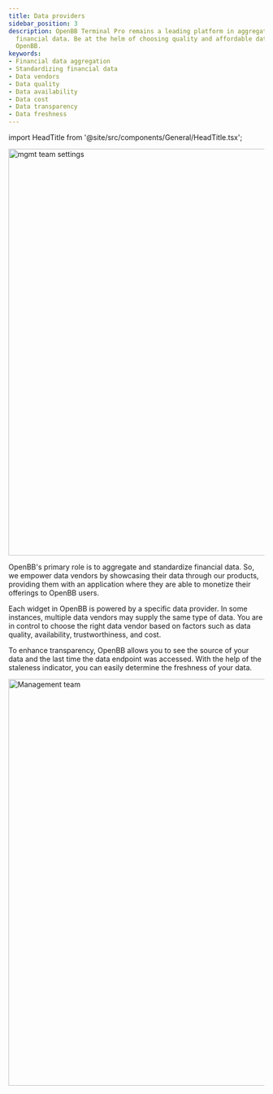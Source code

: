 ```yaml
---
title: Data providers
sidebar_position: 3
description: OpenBB Terminal Pro remains a leading platform in aggregating and standardizing
  financial data. Be at the helm of choosing quality and affordable data vendors through
  OpenBB.
keywords:
- Financial data aggregation
- Standardizing financial data
- Data vendors
- Data quality
- Data availability
- Data cost
- Data transparency
- Data freshness
---
```


import HeadTitle from '@site/src/components/General/HeadTitle.tsx';

<HeadTitle title="Data Provider | OpenBB Terminal Pro Docs" />

<img className="pro-border-gradient" width="800" alt="mgmt team settings" src="https://github.com/OpenBB-finance/OpenBB/assets/25267873/d399331d-bfdb-40d3-8c99-595d97d1bf7b" />

OpenBB's primary role is to aggregate and standardize financial data. So, we empower data vendors by showcasing their data through our products, providing them with an application where they are able to monetize their offerings to OpenBB users.

Each widget in OpenBB is powered by a specific data provider. In some instances, multiple data vendors may supply the same type of data. You are in control to choose the right data vendor based on factors such as data quality, availability, trustworthiness, and cost.

To enhance transparency, OpenBB allows you to see the source of your data and the last time the data endpoint was accessed. With the help of the staleness indicator, you can easily determine the freshness of your data.

<img className="pro-border-gradient" width="800" alt="Management team" src="https://github.com/OpenBB-finance/OpenBB/assets/25267873/65b33af5-0c15-45a9-a736-b9aa208b5cc2" />
